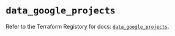 # `data_google_projects`

Refer to the Terraform Registory for docs: [`data_google_projects`](https://www.terraform.io/docs/providers/google-beta/d/google_projects).
